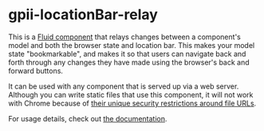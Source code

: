 # gpii-locationBar-relay

This is a [Fluid component](http://fluidproject.org/infusion.html) that relays changes between a component's model and
both the browser state and location bar.  This makes your model state "bookmarkable", and makes it so that users can
navigate back and forth through any changes they have made using the browser's back and forward buttons.

It can be used with any component that is served up via a web server.  Although you can write static files that use this
component, it will not work with Chrome because of [their unique security restrictions around file URLs](http://blog.chromium.org/2008/12/security-in-depth-local-web-pages.html).

For usage details, check out [the documentation](docs).